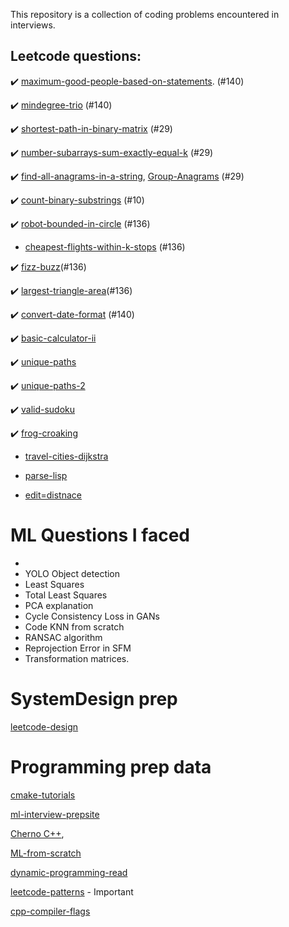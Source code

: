 This repository is a collection of coding problems encountered in interviews.



## Leetcode questions:

:heavy_check_mark: [maximum-good-people-based-on-statements](https://leetcode.com/problems/maximum-good-people-based-on-statements/). (#140) 

:heavy_check_mark: [mindegree-trio](https://leetcode.com/problems/minimum-degree-of-a-connected-trio-in-a-graph/) (#140) 

:heavy_check_mark: [shortest-path-in-binary-matrix](https://leetcode.com/problems/shortest-path-in-binary-matrix/) (#29) 
 
:heavy_check_mark: [number-subarrays-sum-exactly-equal-k](https://www.geeksforgeeks.org/number-subarrays-sum-exactly-equal-k/) (#29) 
 
:heavy_check_mark:  [find-all-anagrams-in-a-string](https://leetcode.com/problems/find-all-anagrams-in-a-string/), [Group-Anagrams](https://leetcode.com/problems/group-anagrams/) (#29)

:heavy_check_mark: [count-binary-substrings](https://leetcode.com/problems/count-binary-substrings/) (#10) 

:heavy_check_mark: [robot-bounded-in-circle](https://leetcode.com/problems/robot-bounded-in-circle/) (#136)
 
- [cheapest-flights-within-k-stops](https://leetcode.com/problems/cheapest-flights-within-k-stops/) (#136)

:heavy_check_mark: [fizz-buzz](https://leetcode.com/problems/fizz-buzz/)(#136)

:heavy_check_mark: [largest-triangle-area](https://leetcode.com/problems/largest-triangle-area/)(#136) 

:heavy_check_mark: [convert-date-format](https://leetcode.com/problems/reformat-date/) (#140) 

:heavy_check_mark: [basic-calculator-ii](https://leetcode.com/problems/basic-calculator-ii/)

:heavy_check_mark: [unique-paths](https://leetcode.com/problems/unique-paths/)

:heavy_check_mark: [unique-paths-2](https://leetcode.com/problems/unique-paths-ii/)

:heavy_check_mark: [valid-sudoku](https://leetcode.com/problems/valid-sudoku/)

:heavy_check_mark: [frog-croaking](https://leetcode.com/problems/minimum-number-of-frogs-croaking/)

- [travel-cities-dijkstra](https://leetcode.com/playground/4GDtKEBA)

- [parse-lisp](https://leetcode.com/problems/parse-lisp-expression/discuss/1492834/C%2B%2B-solution-using-stack)

- [edit=distnace](https://leetcode.com/problems/edit-distance/)



# ML Questions I faced
 - 
 - YOLO Object detection
 - Least Squares 
 - Total Least Squares
 - PCA explanation
 - Cycle Consistency Loss in GANs
 - Code KNN from scratch
 - RANSAC algorithm
 - Reprojection Error in SFM
 - Transformation matrices.

# SystemDesign prep
[leetcode-design](https://leetcode.com/tag/design/) 


# Programming prep data
[cmake-tutorials](https://www.youtube.com/playlist?list=PLalVdRk2RC6o5GHu618ARWh0VO0bFlif4)

[ml-interview-prepsite](https://www.mle-interviews.com/)

[Cherno C++](https://www.youtube.com/watch?v=4fJBrditnJU&list=PLlrATfBNZ98dudnM48yfGUldqGD0S4FFb&index=33),

[ML-from-scratch](https://www.youtube.com/watch?v=ngLyX54e1LU&list=PLqnslRFeH2Upcrywf-u2etjdxxkL8nl7E)

[dynamic-programming-read](https://www.topcoder.com/thrive/articles/Dynamic%20Programming:%20From%20Novice%20to%20Advanced)

[leetcode-patterns](https://leetcode.com/discuss/general-discussion/665604/Important-and-Useful-links-from-all-over-the-LeetCode) - Important

[cpp-compiler-flags](https://www.hpc2n.umu.se/documentation/compilers/flags)
